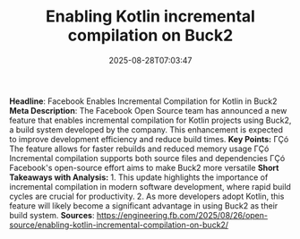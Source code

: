 ﻿---
title: "Enabling Kotlin incremental compilation on Buck2"
date: "2025-08-28T07:03:47"
category: "Markets"
summary: ""
slug: "enabling kotlin incremental compilation on buck2"
source_urls:
  - "https://engineering.fb.com/2025/08/26/open-source/enabling-kotlin-incremental-compilation-on-buck2/"
seo:
  title: "Enabling Kotlin incremental compilation on Buck2 | Hash n Hedge"
  description: ""
  keywords: ["news", "markets", "brief"]
---
**Headline**: Facebook Enables Incremental Compilation for Kotlin in Buck2  **Meta Description**: The Facebook Open Source team has announced a new feature that enables incremental compilation for Kotlin projects using Buck2, a build system developed by the company. This enhancement is expected to improve development efficiency and reduce build times.  **Key Points:**  ΓÇó The feature allows for faster rebuilds and reduced memory usage ΓÇó Incremental compilation supports both source files and dependencies ΓÇó Facebook's open-source effort aims to make Buck2 more versatile  **Short Takeaways with Analysis:**  1. This update highlights the importance of incremental compilation in modern software development, where rapid build cycles are crucial for productivity. 2. As more developers adopt Kotlin, this feature will likely become a significant advantage in using Buck2 as their build system.  **Sources**: https://engineering.fb.com/2025/08/26/open-source/enabling-kotlin-incremental-compilation-on-buck2/ 
